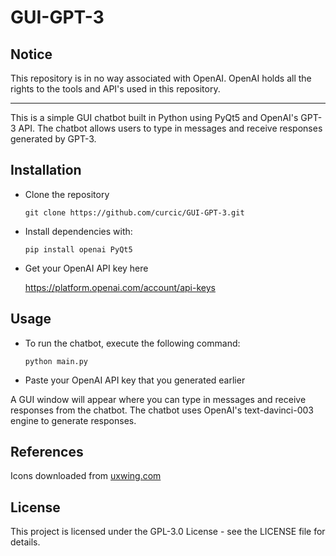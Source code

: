 # GUI-GPT-3
## Notice
This repository is in no way associated with OpenAI.
OpenAI holds all the rights to the tools and API's used in this repository.

------------

This is a simple GUI chatbot built in Python using PyQt5 and OpenAI's GPT-3 API. The chatbot allows users to type in messages and receive responses generated by GPT-3.

## Installation
- Clone the repository

	`git clone https://github.com/curcic/GUI-GPT-3.git`

- Install dependencies with:

	`pip install openai PyQt5`

- Get your OpenAI API key here
	
	https://platform.openai.com/account/api-keys

## Usage
- To run the chatbot, execute the following command:

	`python main.py`

- Paste your OpenAI API key that you generated earlier

A GUI window will appear where you can type in messages and receive responses from the chatbot. The chatbot uses OpenAI's text-davinci-003 engine to generate responses.

## References
Icons downloaded from [uxwing.com](https://uxwing.com "uxwing.com")

## License
This project is licensed under the GPL-3.0 License - see the LICENSE file for details.
